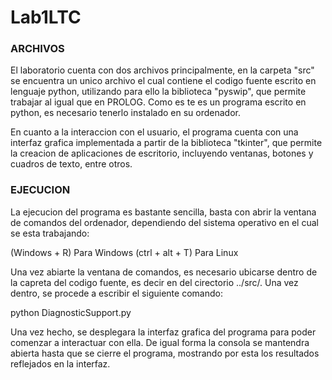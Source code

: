 # Lab1LTC
### ARCHIVOS ###
El laboratorio cuenta con dos archivos principalmente, en la carpeta "src" se encuentra un unico archivo
el cual contiene el codigo fuente escrito en lenguaje python, utilizando para ello la biblioteca "pyswip",
que permite trabajar al igual que en PROLOG. Como es te es un programa escrito en python, es necesario 
tenerlo instalado en su ordenador.

En cuanto a la interaccion con el usuario, el programa cuenta con una interfaz grafica implementada a 
partir de la biblioteca "tkinter", que permite la creacion de aplicaciones de escritorio, incluyendo 
ventanas, botones y cuadros de texto, entre otros.

### EJECUCION ###
La ejecucion del programa es bastante sencilla, basta con abrir la ventana de comandos del ordenador,
dependiendo del sistema operativo en el cual se esta trabajando:

(Windows + R) Para Windows
(ctrl + alt + T) Para Linux

Una vez abiarte la ventana de comandos, es necesario ubicarse dentro de la capreta del codigo fuente,
es decir en del cirectorio ../src/. Una vez dentro, se procede a escribir el siguiente comando:

python DiagnosticSupport.py

Una vez hecho, se desplegara la interfaz grafica del programa para poder comenzar a interactuar con ella.
De igual forma la consola se mantendra abierta hasta que se cierre el programa, mostrando por esta
los resultados reflejados en la interfaz.
